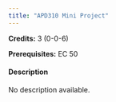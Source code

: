 ```yaml
---
title: "APD310 Mini Project"
---
```

**Credits:** 3 (0-0-6)

**Prerequisites:** EC 50

#### Description
No description available.